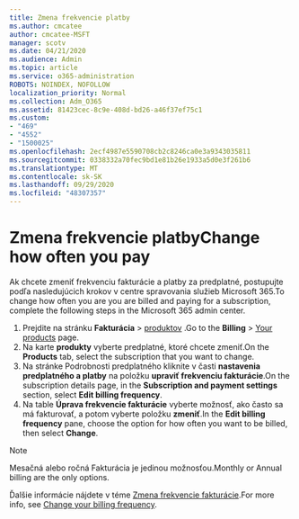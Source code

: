 ```yaml
---
title: Zmena frekvencie platby
ms.author: cmcatee
author: cmcatee-MSFT
manager: scotv
ms.date: 04/21/2020
ms.audience: Admin
ms.topic: article
ms.service: o365-administration
ROBOTS: NOINDEX, NOFOLLOW
localization_priority: Normal
ms.collection: Adm_O365
ms.assetid: 81423cec-8c9e-408d-bd26-a46f37ef75c1
ms.custom:
- "469"
- "4552"
- "1500025"
ms.openlocfilehash: 2ecf4987e5590708cb2c8246ca0e3a9343035811
ms.sourcegitcommit: 0338332a70fec9bd1e81b26e1933a5d0e3f261b6
ms.translationtype: MT
ms.contentlocale: sk-SK
ms.lasthandoff: 09/29/2020
ms.locfileid: "48307357"
---
```

# <a name="change-how-often-you-pay"></a><span data-ttu-id="2a220-102">Zmena frekvencie platby</span><span class="sxs-lookup"><span data-stu-id="2a220-102">Change how often you pay</span></span>

<span data-ttu-id="2a220-103">Ak chcete zmeniť frekvenciu fakturácie a platby za predplatné, postupujte podľa nasledujúcich krokov v centre spravovania služieb Microsoft 365.</span><span class="sxs-lookup"><span data-stu-id="2a220-103">To change how often you are you are billed and paying for a subscription, complete the following steps in the Microsoft 365 admin center.</span></span>

1. <span data-ttu-id="2a220-104">Prejdite na stránku **Fakturácia**  >  [produktov](https://go.microsoft.com/fwlink/p/?linkid=842054) .</span><span class="sxs-lookup"><span data-stu-id="2a220-104">Go to the **Billing** > [Your products](https://go.microsoft.com/fwlink/p/?linkid=842054) page.</span></span>
2. <span data-ttu-id="2a220-105">Na karte **produkty** vyberte predplatné, ktoré chcete zmeniť.</span><span class="sxs-lookup"><span data-stu-id="2a220-105">On the **Products** tab, select the subscription that you want to change.</span></span>
3. <span data-ttu-id="2a220-106">Na stránke Podrobnosti predplatného kliknite v časti **nastavenia predplatného a platby** na položku **upraviť frekvenciu fakturácie**.</span><span class="sxs-lookup"><span data-stu-id="2a220-106">On the subscription details page, in the **Subscription and payment settings** section, select **Edit billing frequency**.</span></span>
4. <span data-ttu-id="2a220-107">Na table **Úprava frekvencie fakturácie** vyberte možnosť, ako často sa má fakturovať, a potom vyberte položku **zmeniť**.</span><span class="sxs-lookup"><span data-stu-id="2a220-107">In the **Edit billing frequency** pane, choose the option for how often you want to be billed, then select **Change**.</span></span>

> [!NOTE]
> <span data-ttu-id="2a220-108">Mesačná alebo ročná Fakturácia je jedinou možnosťou.</span><span class="sxs-lookup"><span data-stu-id="2a220-108">Monthly or Annual billing are the only options.</span></span>

<span data-ttu-id="2a220-109">Ďalšie informácie nájdete v téme [Zmena frekvencie fakturácie](https://docs.microsoft.com/microsoft-365/commerce/billing-and-payments/change-payment-frequency).</span><span class="sxs-lookup"><span data-stu-id="2a220-109">For more info, see [Change your billing frequency](https://docs.microsoft.com/microsoft-365/commerce/billing-and-payments/change-payment-frequency).</span></span>